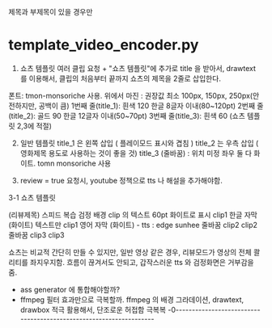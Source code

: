 제목과 부제목이 있을 경우만

# template_video_encoder.py
1. 쇼츠 템플릿 
여러 클립 요청 + "쇼츠 템플릿"에 추가로 title 을 받아서,
drawtext 를 이용해서, 클립의 처음부터 끝까지 쇼츠의 제목을 2줄로 삽입한다.

폰트: tmon-monsoriche 사용.
위에서 마진 : 권장값 최소 100px, 150px, 250px(안전하지만, 공백이 큼) 
1번째 줄(title_1): 흰색 120 한글 8글자 이내(80~120pt)
2번째 줄(title_2): 골드 90 한글 12글자 이내(50~70pt)
3번째 줄(title_3): 흰색 60 (쇼츠 템플릿 2,3에 적절)

2. 일반 템플릿
title_1 은 왼쪽 삽입 ( 플레이모드 표시와 겹침 )
title_2 는 우측 삽입 ( 영화제목 용도로 사용하는 것이 좋을 것)
title_3 (줄바꿈) : 위치 미정
좌우 둘 다 화이트. tomn monsoriche 사용


3. review = true 요청시,
youtube 정책으로 tts 나 해설을 추가해야함.

3-1 쇼츠 템플릿

(리뷰제목) 스피드 복습 
검정 배경
clip 의 텍스트 60pt 화이트로 표시
clip1 한글 자막 (화이트) 텍스트만 
clip1 영어 자막 (화이트) - tts : edge sunhee 
줄바꿈
clip2
clip2
줄바꿈
clip3
clip3

쇼츠는 비교적 간단히 만들 수 있지만, 일반 영상 같은 경우, 리뷰모드가 영상의 전체 콸리티를 좌지우지함. 흐름이 끊겨서도 안되고, 갑작스러운 tts 와 검정화면은 거부감을 줌.
* ass generator 에 통합해야할까?
* ffmpeg 필터 효과만으로 극복할까.
ffmpeg 의 배경 그라데이션, drawtext, drawbox 적극 활용해서, 단조로운 허접함 극복복
-0-------------------------------------------------------------------
